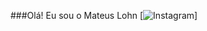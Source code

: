 ###Olá! Eu sou o Mateus Lohn
[![Instagram](https://img.shields.io/badge/Instagram-E4405F?style=for-the-badge&logo=instagram&logoColor=white)]
